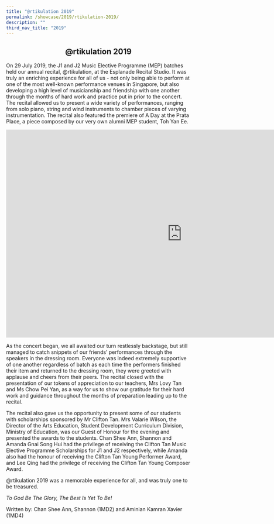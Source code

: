 ```yaml
---
title: "@rtikulation 2019"
permalink: /showcase/2019/rtikulation-2019/
description: ""
third_nav_title: "2019"
---
```

## <center> @rtikulation 2019 </center>
 
On 29 July 2019, the J1 and J2 Music Elective Programme (MEP) batches held our annual recital, @rtikulation, at the Esplanade Recital Studio. It was truly an enriching experience for all of us - not only being able to perform at one of the most well-known performance venues in Singapore, but also developing a high level of musicianship and friendship with one another through the months of hard work and practice put in prior to the concert. The recital allowed us to present a wide variety of performances, ranging from solo piano, string and wind instruments to chamber pieces of varying instrumentation. The recital also featured the premiere of A Day at the Prata Place, a piece composed by our very own alumni MEP student, Toh Yan Ee.

<iframe allowfullscreen="true" height="569" width="960" frameborder="0" src="https://docs.google.com/presentation/d/e/2PACX-1vSSBjUkQtxNf6xSSB8mkh_HTyYqWRLKy8GHxWjq1r6vOnduw3HmcOs6xR906Bx4zmkGhfkM-7lc5uhB/embed?start=false&amp;loop=false&amp;delayms=3000"></iframe>

As the concert began, we all awaited our turn restlessly backstage, but still managed to catch snippets of our friends’ performances through the speakers in the dressing room. Everyone was indeed extremely supportive of one another regardless of batch as each time the performers finished their item and returned to the dressing room, they were greeted with applause and cheers from their peers. The recital closed with the presentation of our tokens of appreciation to our teachers, Mrs Lovy Tan and Ms Chow Pei Yan, as a way for us to show our gratitude for their hard work and guidance throughout the months of preparation leading up to the recital.

 The recital also gave us the opportunity to present some of our students with scholarships sponsored by Mr Clifton Tan. Mrs Valarie Wilson, the Director of the Arts Education, Student Development Curriculum Division, Ministry of Education, was our Guest of Honour for the evening and presented the awards to the students. Chan Shee Ann, Shannon and Amanda Gnai Song Hui had the privilege of receiving the Clifton Tan Music Elective Programme Scholarships for J1 and J2 respectively, while Amanda also had the honour of receiving the Clifton Tan Young Performer Award, and Lee Qing had the privilege of receiving the Clifton Tan Young Composer Award.

@rtikulation 2019 was a memorable experience for all, and was truly one to be treasured.

_To God Be The Glory, The Best Is Yet To Be!_

  
Written by: Chan Shee Ann, Shannon (1MD2) and Aminian Kamran Xavier (1MD4)

